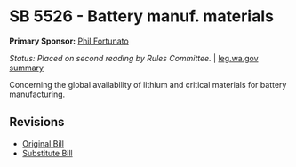 # SB 5526 - Battery manuf. materials
**Primary Sponsor:** [Phil Fortunato](/person/leg/phil.fortunato.md)

*Status: Placed on second reading by Rules Committee.* | [leg.wa.gov summary](https://app.leg.wa.gov/billsummary?BillNumber=5526&Year=2021)

Concerning the global availability of lithium and critical materials for battery manufacturing.

## Revisions
* [Original Bill](1/)
* [Substitute Bill](S/)